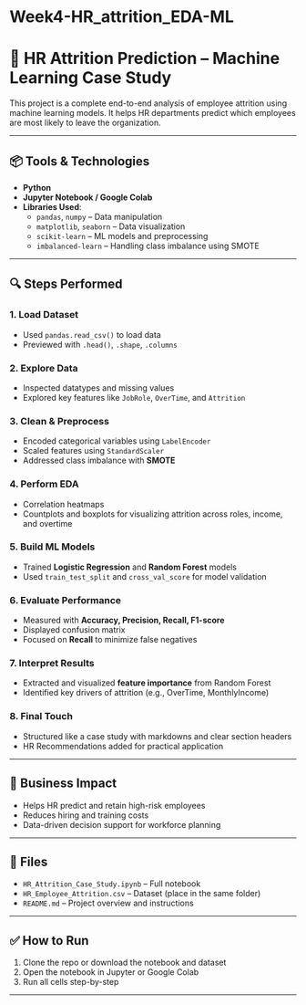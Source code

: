 # Week4-HR_attrition_EDA-ML
# 🧠 HR Attrition Prediction – Machine Learning Case Study

This project is a complete end-to-end analysis of employee attrition using machine learning models. It helps HR departments predict which employees are most likely to leave the organization.

---

## 📦 Tools & Technologies

- **Python**
- **Jupyter Notebook / Google Colab**
- **Libraries Used**:
  - `pandas`, `numpy` – Data manipulation
  - `matplotlib`, `seaborn` – Data visualization
  - `scikit-learn` – ML models and preprocessing
  - `imbalanced-learn` – Handling class imbalance using SMOTE

---

## 🔍 Steps Performed

### 1. Load Dataset
- Used `pandas.read_csv()` to load data
- Previewed with `.head()`, `.shape`, `.columns`

### 2. Explore Data
- Inspected datatypes and missing values
- Explored key features like `JobRole`, `OverTime`, and `Attrition`

### 3. Clean & Preprocess
- Encoded categorical variables using `LabelEncoder`
- Scaled features using `StandardScaler`
- Addressed class imbalance with **SMOTE**

### 4. Perform EDA
- Correlation heatmaps
- Countplots and boxplots for visualizing attrition across roles, income, and overtime

### 5. Build ML Models
- Trained **Logistic Regression** and **Random Forest** models
- Used `train_test_split` and `cross_val_score` for model validation

### 6. Evaluate Performance
- Measured with **Accuracy, Precision, Recall, F1-score**
- Displayed confusion matrix
- Focused on **Recall** to minimize false negatives

### 7. Interpret Results
- Extracted and visualized **feature importance** from Random Forest
- Identified key drivers of attrition (e.g., OverTime, MonthlyIncome)

### 8. Final Touch
- Structured like a case study with markdowns and clear section headers
- HR Recommendations added for practical application

---

## 🎯 Business Impact

- Helps HR predict and retain high-risk employees
- Reduces hiring and training costs
- Data-driven decision support for workforce planning

---

## 📁 Files

- `HR_Attrition_Case_Study.ipynb` – Full notebook
- `HR_Employee_Attrition.csv` – Dataset (place in the same folder)
- `README.md` – Project overview and instructions

---

## ✅ How to Run

1. Clone the repo or download the notebook and dataset
2. Open the notebook in Jupyter or Google Colab
3. Run all cells step-by-step

---


